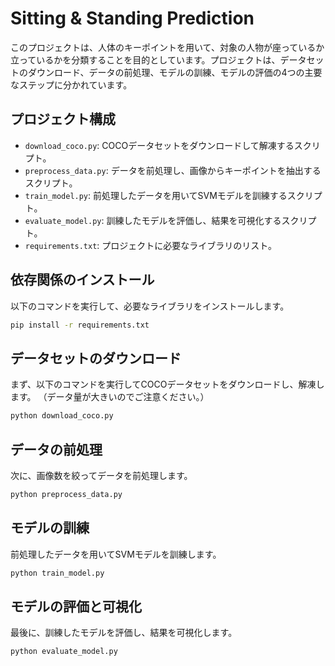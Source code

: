 # Sitting & Standing Prediction

このプロジェクトは、人体のキーポイントを用いて、対象の人物が座っているか立っているかを分類することを目的としています。プロジェクトは、データセットのダウンロード、データの前処理、モデルの訓練、モデルの評価の4つの主要なステップに分かれています。

## プロジェクト構成

- `download_coco.py`: COCOデータセットをダウンロードして解凍するスクリプト。
- `preprocess_data.py`: データを前処理し、画像からキーポイントを抽出するスクリプト。
- `train_model.py`: 前処理したデータを用いてSVMモデルを訓練するスクリプト。
- `evaluate_model.py`: 訓練したモデルを評価し、結果を可視化するスクリプト。
- `requirements.txt`: プロジェクトに必要なライブラリのリスト。

## 依存関係のインストール

以下のコマンドを実行して、必要なライブラリをインストールします。

```sh
pip install -r requirements.txt
```

## データセットのダウンロード

まず、以下のコマンドを実行してCOCOデータセットをダウンロードし、解凍します。
（データ量が大きいのでご注意ください。）

```sh
python download_coco.py
```

## データの前処理

次に、画像数を絞ってデータを前処理します。

```sh
python preprocess_data.py
```

## モデルの訓練

前処理したデータを用いてSVMモデルを訓練します。

```sh
python train_model.py
```

## モデルの評価と可視化

最後に、訓練したモデルを評価し、結果を可視化します。

```sh
python evaluate_model.py
```
